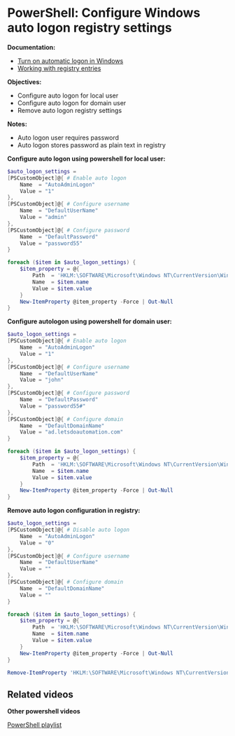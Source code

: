 # PowerShell: Configure Windows auto logon registry settings

<b>Documentation:</b>

* [Turn on automatic logon in Windows](https://learn.microsoft.com/en-us/troubleshoot/windows-server/user-profiles-and-logon/turn-on-automatic-logon)
* [Working with registry entries](https://learn.microsoft.com/en-us/powershell/scripting/samples/working-with-registry-entries?view=powershell-5.1)

<b>Objectives:</b>

* Configure auto logon for local user
* Configure auto logon for domain user
* Remove auto logon registry settings

<b>Notes:</b>

* Auto logon user requires password
* Auto logon stores password as plain text in registry 

<b>Configure auto logon using powershell for local user:</b>

```powershell
$auto_logon_settings = 
[PSCustomObject]@{ # Enable auto logon
    Name  = "AutoAdminLogon"
    Value = "1"
},
[PSCustomObject]@{ # Configure username
    Name  = "DefaultUserName"
    Value = "admin"
},
[PSCustomObject]@{ # Configure password
    Name  = "DefaultPassword"
    Value = "password55"
}

foreach ($item in $auto_logon_settings) {
    $item_property = @{
        Path  = 'HKLM:\SOFTWARE\Microsoft\Windows NT\CurrentVersion\Winlogon'
        Name  = $item.name
        Value = $item.value
    }
    New-ItemProperty @item_property -Force | Out-Null
}
```

<b>Configure autologon using powershell for domain user:</b>

```powershell
$auto_logon_settings = 
[PSCustomObject]@{ # Enable auto logon
    Name  = "AutoAdminLogon"
    Value = "1"
},
[PSCustomObject]@{ # Configure username
    Name  = "DefaultUserName"
    Value = "john"
},
[PSCustomObject]@{ # Configure password
    Name  = "DefaultPassword"
    Value = "password55#"
},
[PSCustomObject]@{ # Configure domain
    Name  = "DefaultDomainName"
    Value = "ad.letsdoautomation.com"
}

foreach ($item in $auto_logon_settings) {
    $item_property = @{
        Path  = 'HKLM:\SOFTWARE\Microsoft\Windows NT\CurrentVersion\Winlogon'
        Name  = $item.name
        Value = $item.value
    }
    New-ItemProperty @item_property -Force | Out-Null
}
```

<b>Remove auto logon configuration in registry:</b>

```powershell
$auto_logon_settings = 
[PSCustomObject]@{ # Disable auto logon
    Name  = "AutoAdminLogon"
    Value = "0"
},
[PSCustomObject]@{ # Configure username
    Name  = "DefaultUserName"
    Value = ""
},
[PSCustomObject]@{ # Configure domain
    Name  = "DefaultDomainName"
    Value = ""
}

foreach ($item in $auto_logon_settings) {
    $item_property = @{
        Path  = 'HKLM:\SOFTWARE\Microsoft\Windows NT\CurrentVersion\Winlogon'
        Name  = $item.name
        Value = $item.value
    }
    New-ItemProperty @item_property -Force | Out-Null
}

Remove-ItemProperty 'HKLM:\SOFTWARE\Microsoft\Windows NT\CurrentVersion\Winlogon' -Name "DefaultPassword" -ea SilentlyContinue
```

## Related videos

<b>Other powershell videos</b>

[PowerShell playlist](https://www.youtube.com/playlist?list=PLVncjTDMNQ4RDyVzbV0_kpXCScTMgUw_A)
